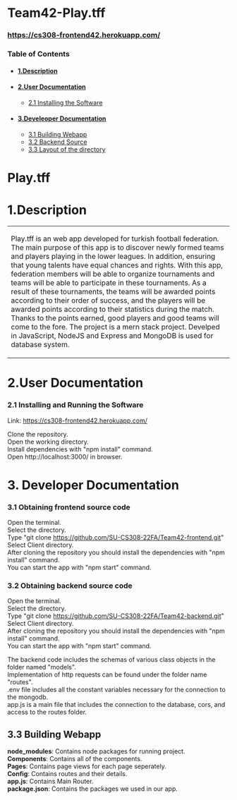# Team42-Play.tff

### https://cs308-frontend42.herokuapp.com/
### Table of Contents
+ #### [1.Description](#desc)
+ #### [2.User Documentation](#userdoc)
  - [2.1 Installing the Software](#installandrunsoftware)
+ #### [3.Develeoper Documentation](#devdoc)
  - [3.1 Building Webapp](#obtainsource)
  - [3.2 Backend Source](#obtainsourcebackend)
  - [3.3 Layout of the directory](#layoutdirectory)
  
# **Play.tff**
# 1.Description <a name="desc"/>
<table>
<tr>
<td>

Play.tff is an web app developed for turkish football federation. The main purpose of this app is to discover newly formed teams and players playing in the lower leagues. In addition, ensuring that young talents have equal chances and rights. With this app, federation members will be able to organize tournaments and teams will be able to participate in these tournaments. As a result of these tournaments, the teams will be awarded points according to their order of success, and the players will be awarded points according to their statistics during the match. Thanks to the points earned, good players and good teams will come to the fore. The project is a mern stack project. Develped in JavaScript, NodeJS and Express and MongoDB is used for database system.
</td>
</tr>
</table>



# 2.User Documentation <a name="userdoc"/>
### 2.1 Installing and Running the Software <a name="installandrunsoftware"/>
Link: https://cs308-frontend42.herokuapp.com/

Clone the repository. <br />
Open the working directory.  <br />
Install dependencies with "npm install" command. <br />
Open http://localhost:3000/ in browser. <br />

# 3. Developer Documentation <a name="devdoc"/>

### 3.1 Obtaining frontend source code <a name="obtainsource"/>

Open the terminal. <br />
Select the directory. <br />
Type "git clone https://github.com/SU-CS308-22FA/Team42-frontend.git" <br />
Select Client directory. <br />
After cloning the repository you should install the dependencies with "npm install" command. <br />
You can start the app with "npm start" command. <br />

### 3.2 Obtaining backend source code <a name="obtainsourcebackend"/>

Open the terminal. <br />
Select the directory. <br />
Type "git clone https://github.com/SU-CS308-22FA/Team42-backend.git" <br />
Select Client directory. <br />
After cloning the repository you should install the dependencies with "npm install" command. <br />
You can start the app with "npm start" command. <br />

The backend code includes the schemas of various class objects in the folder named "models". <br />
Implementation of http requests can be found under the folder name "routes". <br />
.env file includes all the constant variables necessary for the connection to the mongodb. <br />
app.js is a main file that includes the connection to the database, cors, and access to the routes folder. <br />

## 3.3 Building Webapp <a name="layoutdirectory"/>

**node_modules**: Contains node packages for running project. <br />
**Components**: Contains all of the components. <br />
**Pages**: Contains page views for each page seperately. <br />
**Config**: Contains routes and their details. <br />
**app.js**: Contains Main Router. <br />
**package.json**: Contains the packages we used in our app.


